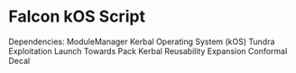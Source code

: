 # Falcon kOS Script

Dependencies:
ModuleManager
Kerbal Operating System (kOS)
Tundra Exploitation
Launch Towards Pack
Kerbal Reusability Expansion
Conformal Decal

